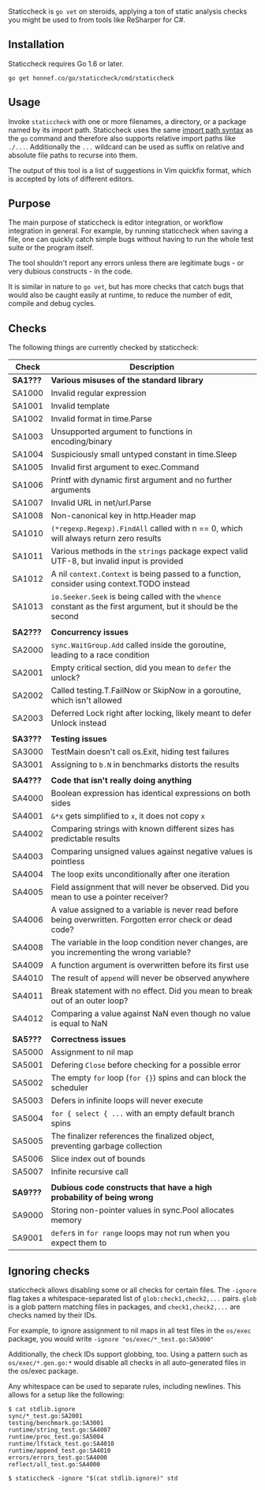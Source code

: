 Staticcheck is `go vet` on steroids, applying a ton of static analysis
checks you might be used to from tools like ReSharper for C#.


## Installation

Staticcheck requires Go 1.6 or later.

    go get honnef.co/go/staticcheck/cmd/staticcheck

## Usage

Invoke `staticcheck` with one or more filenames, a directory, or a package named
by its import path. Staticcheck uses the same
[import path syntax](https://golang.org/cmd/go/#hdr-Import_path_syntax) as
the `go` command and therefore
also supports relative import paths like `./...`. Additionally the `...`
wildcard can be used as suffix on relative and absolute file paths to recurse
into them.

The output of this tool is a list of suggestions in Vim quickfix format,
which is accepted by lots of different editors.

## Purpose

The main purpose of staticcheck is editor integration, or workflow
integration in general. For example, by running staticcheck when
saving a file, one can quickly catch simple bugs without having to run
the whole test suite or the program itself.

The tool shouldn't report any errors unless there are legitimate
bugs - or very dubious constructs - in the code.

It is similar in nature to `go vet`, but has more checks that catch
bugs that would also be caught easily at runtime, to reduce the number
of edit, compile and debug cycles.

## Checks

The following things are currently checked by staticcheck:

| Check      | Description                                                                                                    |
|------------|----------------------------------------------------------------------------------------------------------------|
| **SA1???** | **Various misuses of the standard library**                                                                    |
| SA1000     | Invalid regular expression                                                                                     |
| SA1001     | Invalid template                                                                                               |
| SA1002     | Invalid format in time.Parse                                                                                   |
| SA1003     | Unsupported argument to functions in encoding/binary                                                           |
| SA1004     | Suspiciously small untyped constant in time.Sleep                                                              |
| SA1005     | Invalid first argument to exec.Command                                                                         |
| SA1006     | Printf with dynamic first argument and no further arguments                                                    |
| SA1007     | Invalid URL in net/url.Parse                                                                                   |
| SA1008     | Non-canonical key in http.Header map                                                                           |
| SA1010     | `(*regexp.Regexp).FindAll` called with n == 0, which will always return zero results                           |
| SA1011     | Various methods in the `strings` package expect valid UTF-8, but invalid input is provided                     |
| SA1012     | A nil `context.Context` is being passed to a function, consider using context.TODO instead                     |
| SA1013     | `io.Seeker.Seek` is being called with the `whence` constant as the first argument, but it should be the second |
|            |                                                                                                                |
| **SA2???** | **Concurrency issues**                                                                                         |
| SA2000     | `sync.WaitGroup.Add` called inside the goroutine, leading to a race condition                                  |
| SA2001     | Empty critical section, did you mean to `defer` the unlock?                                                    |
| SA2002     | Called testing.T.FailNow or SkipNow in a goroutine, which isn't allowed                                        |
| SA2003     | Deferred Lock right after locking, likely meant to defer Unlock instead                                        |
|            |                                                                                                                |
| **SA3???** | **Testing issues**                                                                                             |
| SA3000     | TestMain doesn't call os.Exit, hiding test failures                                                            |
| SA3001     | Assigning to `b.N` in benchmarks distorts the results                                                          |
|            |                                                                                                                |
| **SA4???** | **Code that isn't really doing anything**                                                                      |
| SA4000     | Boolean expression has identical expressions on both sides                                                     |
| SA4001     | `&*x` gets simplified to `x`, it does not copy `x`                                                             |
| SA4002     | Comparing strings with known different sizes has predictable results                                           |
| SA4003     | Comparing unsigned values against negative values is pointless                                                 |
| SA4004     | The loop exits unconditionally after one iteration                                                             |
| SA4005     | Field assignment that will never be observed. Did you mean to use a pointer receiver?                          |
| SA4006     | A value assigned to a variable is never read before being overwritten. Forgotten error check or dead code?     |
| SA4008     | The variable in the loop condition never changes, are you incrementing the wrong variable?                     |
| SA4009     | A function argument is overwritten before its first use                                                        |
| SA4010     | The result of `append` will never be observed anywhere                                                         |
| SA4011     | Break statement with no effect. Did you mean to break out of an outer loop?                                    |
| SA4012     | Comparing a value against NaN even though no value is equal to NaN                                             |
|            |                                                                                                                |
| **SA5???** | **Correctness issues**                                                                                         |
| SA5000     | Assignment to nil map                                                                                          |
| SA5001     | Defering `Close` before checking for a possible error                                                          |
| SA5002     | The empty `for` loop (`for {}`) spins and can block the scheduler                                              |
| SA5003     | Defers in infinite loops will never execute                                                                    |
| SA5004     | `for { select { ...` with an empty default branch spins                                                        |
| SA5005     | The finalizer references the finalized object, preventing garbage collection                                   |
| SA5006     | Slice index out of bounds                                                                                      |
| SA5007     | Infinite recursive call                                                                                        |
|            |                                                                                                                |
| **SA9???** | **Dubious code constructs that have a high probability of being wrong**                                        |
| SA9000     | Storing non-pointer values in sync.Pool allocates memory                                                       |
| SA9001     | `defer`s in `for range` loops may not run when you expect them to                                              |

## Ignoring checks

staticcheck allows disabling some or all checks for certain files. The
`-ignore` flag takes a whitespace-separated list of
`glob:check1,check2,...` pairs. `glob` is a glob pattern matching
files in packages, and `check1,check2,...` are checks named by their
IDs.

For example, to ignore assignment to nil maps in all test files in the
`os/exec` package, you would write `-ignore
"os/exec/*_test.go:SA5000"`

Additionally, the check IDs support globbing, too. Using a pattern
such as `os/exec/*.gen.go:*` would disable all checks in all
auto-generated files in the os/exec package.

Any whitespace can be used to separate rules, including newlines. This
allows for a setup like the following:

```
$ cat stdlib.ignore
sync/*_test.go:SA2001
testing/benchmark.go:SA3001
runtime/string_test.go:SA4007
runtime/proc_test.go:SA5004
runtime/lfstack_test.go:SA4010
runtime/append_test.go:SA4010
errors/errors_test.go:SA4000
reflect/all_test.go:SA4000

$ staticcheck -ignore "$(cat stdlib.ignore)" std
```
